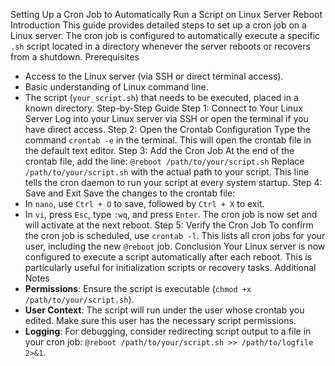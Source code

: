 Setting Up a Cron Job to Automatically Run a Script on Linux Server Reboot
Introduction
This guide provides detailed steps to set up a cron job on a Linux server. The cron job is configured to automatically execute a specific `.sh` script located in a directory whenever the server reboots or recovers from a shutdown.
Prerequisites
- Access to the Linux server (via SSH or direct terminal access).
- Basic understanding of Linux command line.
- The script (`your_script.sh`) that needs to be executed, placed in a known directory.
Step-by-Step Guide
Step 1: Connect to Your Linux Server
Log into your Linux server via SSH or open the terminal if you have direct access.
Step 2: Open the Crontab Configuration
Type the command `crontab -e` in the terminal. This will open the crontab file in the default text editor.
Step 3: Add the Cron Job
At the end of the crontab file, add the line:
`@reboot /path/to/your/script.sh`
Replace `/path/to/your/script.sh` with the actual path to your script.
This line tells the cron daemon to run your script at every system startup.
Step 4: Save and Exit
Save the changes to the crontab file:
- In `nano`, use `Ctrl + O` to save, followed by `Ctrl + X` to exit.
- In `vi`, press `Esc`, type `:wq`, and press `Enter`.
The cron job is now set and will activate at the next reboot.
Step 5: Verify the Cron Job
To confirm the cron job is scheduled, use `crontab -l`.
This lists all cron jobs for your user, including the new `@reboot` job.
Conclusion
Your Linux server is now configured to execute a script automatically after each reboot. This is particularly useful for initialization scripts or recovery tasks.
Additional Notes
- **Permissions**: Ensure the script is executable (`chmod +x /path/to/your/script.sh`).
- **User Context**: The script will run under the user whose crontab you edited. Make sure this user has the necessary script permissions.
- **Logging**: For debugging, consider redirecting script output to a file in your cron job: `@reboot /path/to/your/script.sh >> /path/to/logfile 2>&1`.

